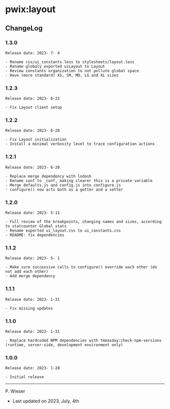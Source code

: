# pwix:layout

## ChangeLog

### 1.3.0

    Release date: 2023- 7- 4

    - Rename css/ui_constants.less to stylesheets/layout.less
    - Rename globaly exported uiLayout to Layout
    - Review constants organization to not pollute global space
    - Have (more standard) XS, SM, MD, LG and XL sizes

### 1.2.3

    Release date: 2023- 6-22

    - Fix Layout client setup

### 1.2.2

    Release date: 2023- 6-20

    - Fix Layout initialization
    - Install a minimal verbosity level to trace configuration actions

### 1.2.1

    Release date: 2023- 6-20

    - Replace merge dependency with lodash
    - Rename conf to _conf, making clearer this is a private variable
    - Merge defaults.js and config.js into configure.js
    - configure() now acts both as a getter and a setter

### 1.2.0

    Release date: 2023- 5-11

    - Full review of the breakpoints, changing names and sizes, according to statcounter Global stats
    - Rename exported ui_layout.css to ui_constants.css
    - README: fix dependencies

### 1.1.2

    Release date: 2023- 5- 1

    - Make sure successive calls to configure() override each other (do not add each other)
    - Add merge dependency

### 1.1.1

    Release date: 2023- 1-31

    - Fix missing updates

### 1.1.0

    Release date: 2023- 1-31

    - Replace hardcoded NPM dependencies with tmeasday:check-npm-versions (runtime, server-side, development environment only)

### 1.0.0

    Release date: 2023- 1-28

    - Initial release

---
P. Wieser
- Last updated on 2023, July, 4th
